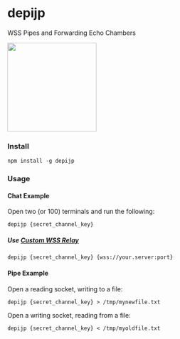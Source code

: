 # depijp
WSS Pipes and Forwarding Echo Chambers

<img src="https://user-images.githubusercontent.com/1423657/99881049-acce4000-2c17-11eb-9c5d-c2498f33af86.png" width=200 />


### Install
```
npm install -g depijp
```

### Usage

#### Chat Example
Open two (or 100) terminals and run the following:
```
depijp {secret_channel_key}
```

##### Use [Custom WSS Relay](https://github.com/meething/ws-multisocket)
```
depijp {secret_channel_key} {wss://your.server:port}
```

#### Pipe Example
Open a reading socket, writing to a file:
```
depijp {secret_channel_key} > /tmp/mynewfile.txt
```
Open a writing socket, reading from a file:
```
depijp {secret_channel_key} < /tmp/myoldfile.txt
```


